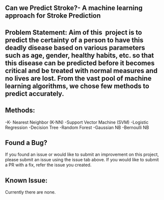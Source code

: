 ## Can we Predict Stroke?- A machine learning approach for Stroke Prediction

## Problem Statement: Aim of this  project is to predict the certainty of a person to have this deadly disease based on various parameters such as age, gender, healthy habits, etc. so that this disease can be predicted before it becomes critical and be treated with normal measures and no lives are lost. From the vast pool of machine learning algorithms, we chose few methods to predict accurately.

## Methods:
-K- Nearest Neighbor (K-NN)
-Support Vector Machine (SVM)
-Logistic Regression
-Decision Tree
-Random Forest
-Gaussian NB
-Bernoulli NB

## Found a Bug?
  If you found an issue or would like to submit an improvement on this project, please submit an issue using the issue tab above. If you would like to submit a PR with a fix, refer the issue you created.

## Known Issue:
  Currently there are none. 




